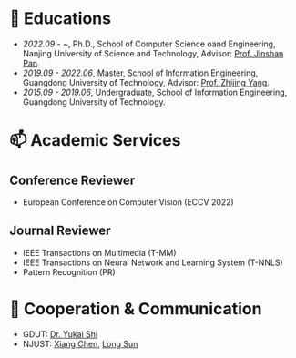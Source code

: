
# 📖 Educations
- *2022.09 - ~*, Ph.D., School of Computer Science oand Engineering, Nanjing University of Science and Technology, Advisor: [Prof. Jinshan Pan](https://jspan.github.io/).
- *2019.09 - 2022.06*, Master, School of Information Engineering, Guangdong University of Technology, Advisor: [Prof. Zhijing Yang](https://yzw.gdut.edu.cn/info/1118/2031.htm).
- *2015.09 - 2019.06*, Undergraduate, School of Information Engineering, Guangdong University of Technology.

# 📫 Academic Services
## Conference Reviewer
- European Conference on Computer Vision (ECCV 2022)

## Journal Reviewer
- IEEE Transactions on Multimedia (T-MM)
- IEEE Transactions on Neural Network and Learning System (T-NNLS)
- Pattern Recognition (PR)

# 👯 Cooperation & Communication
- GDUT: [Dr. Yukai Shi](https://ykshi.github.io)
- NJUST: [Xiang Chen](https://cxtalk.github.io), [Long Sun](https://github.com/sunny2109)
